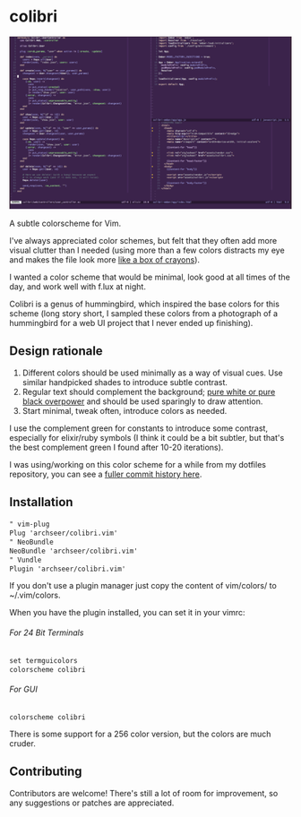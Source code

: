 # colibri

![Screenshot](screenshot.png)

A subtle colorscheme for Vim.

I've always appreciated color schemes, but felt that they often
add more visual clutter than I needed (using more than a few colors distracts my
eye and makes the file look more [like a box of crayons](http://www.linusakesson.net/programming/syntaxhighlighting/syntax2.png)).

I wanted a color scheme that would be minimal, look good at all times of the
day, and work well with f.lux at night.

Colibri is a genus of hummingbird, which inspired the base colors for this
scheme (long story short, I sampled these colors from a photograph of
a hummingbird for a web UI project that I never ended up finishing).

## Design rationale

1. Different colors should be used minimally as a way of visual cues. Use
   similar handpicked shades to introduce subtle contrast.
2. Regular text should complement the background; [pure white or pure black
   overpower](https://ianstormtaylor.com/design-tip-never-use-black/) and should
   be used sparingly to draw attention.
3. Start minimal, tweak often, introduce colors as needed.

I use the complement green for constants to introduce some contrast, especially
for elixir/ruby symbols (I think it could be a bit subtler, but that's the best
complement green I found after 10-20 iterations).

I was using/working on this color scheme for a while from my dotfiles
repository, you can see a [fuller commit history
here](https://github.com/archSeer/dotfiles/commits/77758f6675381ec5123438b385700a8ba11fb33c/vim/colors/colibri.vim).

## Installation

```vim
" vim-plug
Plug 'archseer/colibri.vim'
" NeoBundle
NeoBundle 'archseer/colibri.vim'
" Vundle
Plugin 'archseer/colibri.vim'
```

If you don't use a plugin manager just copy the content of vim/colors/ to ~/.vim/colors.

When you have the plugin installed, you can set it in your vimrc:

###### For 24 Bit Terminals
```VimL
set termguicolors
colorscheme colibri
```

###### For GUI
```VimL
colorscheme colibri
```

There is some support for a 256 color version, but the colors are much cruder.

## Contributing

Contributors are welcome! There's still a lot of room for improvement, so any
suggestions or patches are appreciated.
